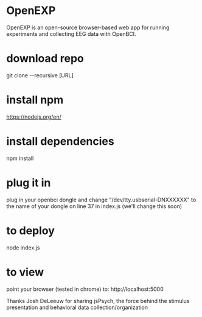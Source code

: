 # OpenEXP
OpenEXP is an open-source browser-based web app for running experiments and collecting EEG data with OpenBCI.

# download repo
git clone --recursive [URL]

# install npm
https://nodejs.org/en/

# install dependencies
npm install

# plug it in 
plug in your openbci dongle and
change "/dev/tty.usbserial-DNXXXXXX" to the name of your dongle on line 37 in index.js (we'll change this soon)

# to deploy
node index.js

# to view
point your browser (tested in chrome) to: http://localhost:5000 

Thanks Josh DeLeeuw for sharing jsPsych, the force behind the stimulus presentation and behavioral data collection/organization
